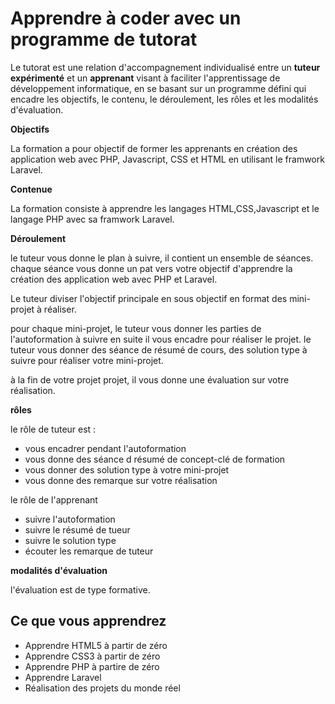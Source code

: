 # Apprendre à coder avec un programme de tutorat 

Le tutorat est une relation d'accompagnement individualisé entre un **tuteur expérimenté** et un **apprenant** visant à faciliter l'apprentissage de développement informatique, en se basant sur un programme défini qui encadre les objectifs, le contenu, le déroulement, les rôles et les modalités d'évaluation.

**Objectifs** 

La formation a pour objectif de former les apprenants en création des application web avec PHP, Javascript, CSS et HTML en utilisant le framwork Laravel.

**Contenue** 

La formation consiste à apprendre les langages HTML,CSS,Javascript et le langage PHP avec sa framwork Laravel.

**Déroulement** 

le tuteur vous donne le plan à suivre, il contient un ensemble de séances. chaque séance vous donne un pat vers votre objectif d'apprendre la création des application web avec PHP et Laravel.

Le tuteur diviser l'objectif principale en sous objectif en format des mini-projet à réaliser. 

pour chaque mini-projet, le tuteur vous donner les parties de l'autoformation à suivre en suite il vous encadre pour réaliser le projet. le tuteur vous donner des séance de résumé de cours, des solution type à suivre pour réaliser votre mini-projet.

à la fin de votre projet projet, il vous donne une évaluation sur votre réalisation.

**rôles** 

le rôle de tuteur est : 
- vous encadrer pendant l'autoformation
- vous donne des séance d résumé de concept-clé de formation
- vous donner des solution type à votre mini-projet
- vous donne des remarque sur votre réalisation

le rôle de l'apprenant 

- suivre l'autoformation
- suivre le résumé de tueur 
- suivre le solution type 
- écouter les remarque de tuteur

**modalités d'évaluation**

l'évaluation est de type formative.

## Ce que vous apprendrez

- Apprendre HTML5 à partir de zéro
- Apprendre CSS3 à partir de zéro
- Apprendre PHP à partire de zéro 
- Apprendre Laravel
- Réalisation des projets du monde réel